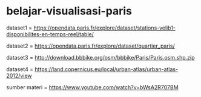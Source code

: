 # belajar-visualisasi-paris

dataset1 = https://opendata.paris.fr/explore/dataset/stations-velib1-disponibilites-en-temps-reel/table/

dataset2 = https://opendata.paris.fr/explore/dataset/quartier_paris/

dataset3 = http://download.bbbike.org/osm/bbbike/Paris/Paris.osm.shp.zip

dataset4 = https://land.copernicus.eu/local/urban-atlas/urban-atlas-2012/view

sumber materi = https://www.youtube.com/watch?v=bWsA2R707BM

